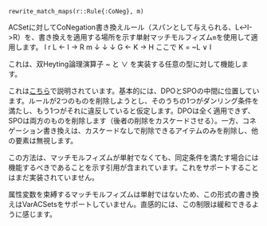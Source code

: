 ```
rewrite_match_maps(r::Rule{:CoNeg}, m)
```

ACSetに対してCoNegation書き換えルール（スパンとして与えられる、L↩I->R）を、書き換えを適用する場所を示す単射マッチモルフィズム`m`を使用して適用します。               l   r            L <- I -> R          m ↓    ↓    ↓            G <- K -> H   ここで K = ~L ∨ I

これは、双Heyting論理演算子 ~ と ∨ を実装する任意の型に対して機能します。

これは[こちら](https://topos.site/blog/2023/04/conegation-rewriting)で説明されています。基本的には、DPOとSPOの中間に位置しています。ルールが2つのものを削除しようとし、そのうちの1つがダンリング条件を満たし、もう1つがそれに違反していると仮定します。DPOは全く適用できず、SPOは両方のものを削除します（後者の削除をカスケードさせる）。一方、コネゲーション書き換えは、カスケードなしで削除できるアイテムのみを削除し、他の要素は無視します。

この方法は、マッチモルフィズムが単射でなくても、同定条件を満たす場合には機能するべきであることを示す引用が含まれています。これをサポートすることはまだ実装されていません。

属性変数を束縛するマッチモルフィズムは単射ではないため、この形式の書き換えはVarACSetsをサポートしていません。直感的には、この制限は緩和できるように感じます。
